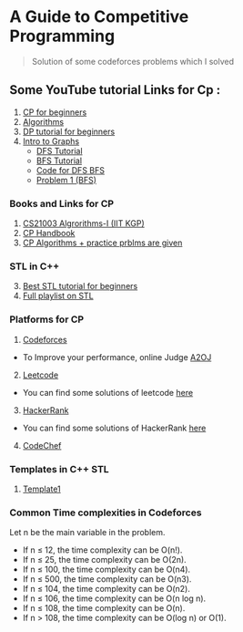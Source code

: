 # A Guide to Competitive Programming 
> Solution of some codeforces problems which I solved 

## Some YouTube tutorial Links for Cp :
1. [CP for beginners](https://www.youtube.com/watch?v=xAeiXy8-9Y8&ab_channel=Errichto)
2. [Algorithms](https://www.youtube.com/playlist?list=PLDN4rrl48XKpZkf03iYFl-O29szjTrs_O)     
3. [ DP tutorial for beginners](https://www.youtube.com/playlist?list=PLfBJlB6T2eOtMXgK3FLUTawHjzpIEySHF)
4. [ Intro to Graphs](https://www.youtube.com/watch?v=xyJxCjweLKE&ab_channel=RachitJain)
   * [DFS Tutorial](https://www.youtube.com/watch?v=FotFj2PeFd8&t=519s&ab_channel=TuringMachines)
   * [BFS Tutorial](https://www.youtube.com/watch?v=uQtX6dfbk0M&t=645s&ab_channel=CodingBlocks)
   * [Code for DFS BFS](https://github.com/DbDibyendu/CP/blob/main/STL/bfs_dfs.cpp)
   * [ Problem 1 (BFS) ](https://www.youtube.com/watch?v=EE_9U798nvQ&ab_channel=RachitJain)

### Books and Links for CP
1. [CS21003 Algrorithms-I (IIT KGP) ](http://cse.iitkgp.ac.in/~palash/Courses/2021Algorithms1-Theory/algo1-2021.html)
1. [CP Handbook](https://cses.fi/book/book.pdf)
2. [CP Algorithms + practice prblms are given](https://cp-algorithms.com/)

### STL in C++
3. [Best STL tutorial for beginners](https://www.youtube.com/playlist?list=PLfBJlB6T2eOvyt21CIX_PMmhOgWHiFVab)
2. [Full playlist on STL](https://www.youtube.com/playlist?list=PLk6CEY9XxSIA-xo3HRYC3M0Aitzdut7AA)
### Platforms for CP

1. [Codeforces](https://codeforces.com/)
- To Improve your performance, online Judge [A2OJ](https://a2oj.com/ladders)
2. [Leetcode](https://leetcode.com/)
  - You can find some solutions of leetcode [here](https://github.com/shruti170901/Leetcode)
3. [HackerRank](https://www.hackerrank.com/)
  - You can find some solutions of HackerRank [here](https://github.com/adityabisoi/ds-algo-solutions)
4. [CodeChef](https://www.codechef.com/)

### Templates in C++ STL
1. [Template1](https://github.com/DbDibyendu/CP/blob/main/STL/MyTemplate.cpp)

### Common Time complexities in Codeforces
Let n be the main variable in the problem.

- If n ≤ 12, the time complexity can be O(n!).
- If n ≤ 25, the time complexity can be O(2n).
- If n ≤ 100, the time complexity can be O(n4).
- If n ≤ 500, the time complexity can be O(n3).
- If n ≤ 104, the time complexity can be O(n2).
- If n ≤ 106, the time complexity can be O(n log n).
- If n ≤ 108, the time complexity can be O(n).
- If n > 108, the time complexity can be O(log n) or O(1).

